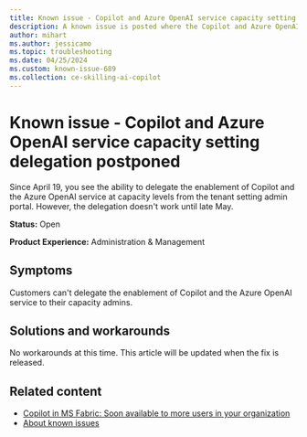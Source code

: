 ```yaml
---
title: Known issue - Copilot and Azure OpenAI service capacity setting delegation postponed
description: A known issue is posted where the Copilot and Azure OpenAI service capacity setting delegation is postponed.
author: mihart
ms.author: jessicamo
ms.topic: troubleshooting  
ms.date: 04/25/2024
ms.custom: known-issue-689
ms.collection: ce-skilling-ai-copilot
---
```


# Known issue - Copilot and Azure OpenAI service capacity setting delegation postponed

Since April 19, you see the ability to delegate the enablement of Copilot and the Azure OpenAI service at capacity levels from the tenant setting admin portal. However, the delegation doesn't work until late May.

**Status:** Open

**Product Experience:** Administration & Management

## Symptoms

Customers can't delegate the enablement of Copilot and the Azure OpenAI service to their capacity admins.

## Solutions and workarounds

No workarounds at this time. This article will be updated when the fix is released.

## Related content

- [Copilot in MS Fabric: Soon available to more users in your organization](https://blog.fabric.microsoft.com/blog/exciting-updates-for-copilot-in-microsoft-fabric)
- [About known issues](https://support.fabric.microsoft.com/known-issues)
